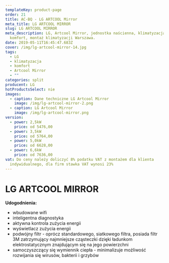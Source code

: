 ```yaml
---
templateKey: product-page
order: 21
title: AC-BQ - LG ARTCOOL Mirror
meta_title: LG ARTCOOL MIRROR
slug: LG ARTCOOL MIRROR
meta_description: LG, Artcool Mirror, jednostka naścienna, klimatyzacja,
  komfort, montaż klimatyzacji Warszawa.
date: 2019-05-11T16:45:47.683Z
cover: /img/lg-artcool-mirror-14.jpg
tags:
  - LG
  - klimatyzacja
  - komfort
  - Artcool Mirror
  - ""
categories: split
producent: LG
hotProductsSelect: nie
images:
  - caption: Dane techniczne LG Artcool Mirror
    image: /img/lg-artcool-mirror-2.png
  - caption: LG Artcool Mirror
    image: /img/lg-artcool-mirror.png
version:
  - power: 2,5kW
    price: od 5476,00
  - power: 3,5kW
    price: od 5764,00
  - power: 5,0kW
    price: od 6628,00
  - power: 6,6kW
    price: od 7636,00
vat: Do ceny należy doliczyć 8% podatku VAT z montażem dla klienta
  indywidualnego, dla firm stawka VAT wynosi 23%
---
```

# **LG ARTCOOL MIRROR**

**Udogodnienia:**

* wbudowane wifi
* inteligentna diagnostyka
* aktywna kontrola zużycia energii
* wyświetlacz zużycia energii
* podwójny filtr - oprócz standardowego, siatkowego filtra, posiada filtr 3M zatrzymujący najmniejsze cząsteczki dzięki ładunkom elektrostatycznym znajdującym się na jego powierzchni 
* samoczyszczący się wymiennik ciepła - minimalizuje możliwość rozwijania się wirusów, bakterii i grzybów
